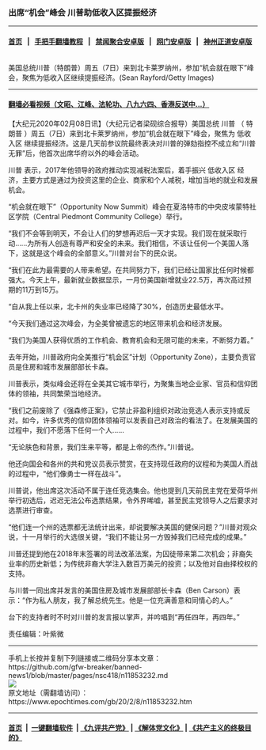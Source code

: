 ### 出席“机会”峰会 川普助低收入区提振经济
------------------------

#### [首页](https://github.com/gfw-breaker/banned-news1/blob/master/README.md) &nbsp;&nbsp;|&nbsp;&nbsp; [手把手翻墙教程](https://github.com/gfw-breaker/guides/wiki) &nbsp;&nbsp;|&nbsp;&nbsp; [禁闻聚合安卓版](https://github.com/gfw-breaker/bn-android) &nbsp;&nbsp;|&nbsp;&nbsp; [网门安卓版](https://github.com/oGate2/oGate) &nbsp;&nbsp;|&nbsp;&nbsp; [神州正道安卓版](https://github.com/SzzdOgate/update) 



<div><img alt="" class="aligncenter wp-post-image" src="https://i.epochtimes.com/assets/uploads/2020/02/GettyImages-1199260729-600x400.jpg"/>
<div class="red16 caption">
 <p>
  美国总统川普（特朗普）周五（7日）来到北卡莱罗纳州，参加“机会就在眼下”峰会，聚焦为低收入区继续提振经济。(Sean Rayford/Getty Images)
 </p>
</div>
</div><hr/>

#### [翻墙必看视频（文昭、江峰、法轮功、八九六四、香港反送中...）](http://167.172.214.107/home.html)

<div><p>
 【大纪元2020年02月08日讯】（大纪元记者梁砚综合报导）美国总统
 <ok href="https://www.epochtimes.com/gb/tag/%E5%B7%9D%E6%99%AE.html">
  川普
 </ok>
 （
 <ok href="https://www.epochtimes.com/gb/tag/%E7%89%B9%E6%9C%97%E6%99%AE.html">
  特朗普
 </ok>
 ）周五（7日）来到北卡莱罗纳州，参加“机会就在眼下”峰会，聚焦为
 <ok href="https://www.epochtimes.com/gb/tag/%E4%BD%8E%E6%94%B6%E5%85%A5%E5%8C%BA.html">
  低收入区
 </ok>
 继续提振经济。这是几天前参议院最终表决对川普的弹劾指控不成立和“川普无罪”后，他首次出席华府以外的峰会活动。
</p>
<p>
 <ok href="https://www.epochtimes.com/gb/tag/%E5%B7%9D%E6%99%AE.html">
  川普
 </ok>
 表示，2017年他领导的政府推动实现减税法案后，着手振兴
 <ok href="https://www.epochtimes.com/gb/tag/%E4%BD%8E%E6%94%B6%E5%85%A5%E5%8C%BA.html">
  低收入区
 </ok>
 经济，主要方式是通过为投资这里的企业、商家和个人减税，增加当地的就业和发展机会。
</p>
<p>
 “机会就在眼下”（Opportunity Now Summit）峰会在夏洛特市的中央皮埃蒙特社区学院（Central Piedmont Community College）举行。
</p>
<p>
 “我们不会等到明天，不会让人们的梦想再迟后一天才实现。我们现在就采取行动……为所有人创造有尊严和安全的未来。我们相信，不该让任何一个美国人落下，这就是这个峰会的全部意义。”川普对台下的民众说。
</p>
<p>
 “我们在此为最需要的人带来希望。在共同努力下，我们已经让国家比任何时候都强大。今天上午，最新就业数据显示，一月份美国新增就业22.5万，再次高过预期的11万到15万。
</p>
<p>
 “自从我上任以来，北卡州的失业率已经降了30%，创造历史最低水平。
</p>
<p>
 “今天我们通过这次峰会，为全美曾被遗忘的地区带来机会和经济发展。
</p>
<p>
 “我们为美国人获得优质的工作机会、教育机会和无限可能的未来，不断努力着。”
</p>
<p>
 去年开始，川普政府向全美推行“机会区”计划（Opportunity Zone），主要负责官员是住房和城市发展部部长卡森。
</p>
<p>
 川普表示，类似峰会还将在全美其它城市举行，为聚集当地企业家、官员和信仰团体的领袖，共同繁荣当地经济。
</p>
<p>
 “我们之前废除了《强森修正案》，它禁止非盈利组织对政治竞选人表示支持或反对。如今，许多优秀的信仰团体领袖可以发表自己对政治的看法了。在发展美国的过程中，我们不愿落下任何一个人……
</p>
<p>
 “无论肤色和背景，我们生来平等，都是上帝的杰作。”川普说。
</p>
<p>
 他还向国会和各州的共和党议员表示赞赏，在支持现任政府的议程和为美国人而战的过程中，“他们像勇士一样在战斗”。
</p>
<p>
 川普说，他出席这次活动不属于连任竞选集会。他也提到几天前民主党在爱荷华州举行初选后，迟迟无法公布选票结果，令外界唏嘘，甚至民主党领导人之后要求对选票进行审查。
</p>
<p>
 “他们连一个州的选票都无法统计出来，却说要解决美国的健保问题？”川普对观众说，十一月举行的大选很关键，“我们不能让另一方毁掉我们已经完成的成果。”
</p>
<p>
 川普还提到他在2018年末签署的司法改革法案，为囚徒带来第二次机会；非裔失业率的历史新低；为传统非裔大学注入数百万美元的投资；以及他对自由择校权的支持。
</p>
<p>
 与川普一同出席并发言的美国住房及城市发展部部长卡森（Ben Carson）表示：“作为私人朋友，我了解总统先生。他是一位充满善意和同情心的人。”
</p>
<p>
 台下的支持者时不时对川普的发言报以掌声，并吟唱到“再任四年，再四年。”
</p>
<p>
 责任编辑：叶紫微
</p>
</div>
<hr/>
手机上长按并复制下列链接或二维码分享本文章：<br/>
https://github.com/gfw-breaker/banned-news1/blob/master/pages/nsc418/n11853232.md <br/>
<a href='https://github.com/gfw-breaker/banned-news1/blob/master/pages/nsc418/n11853232.md'><img src='https://github.com/gfw-breaker/banned-news1/blob/master/pages/nsc418/n11853232.md.png'/></a> <br/>
原文地址（需翻墙访问）：https://www.epochtimes.com/gb/20/2/8/n11853232.htm


------------------------
#### [首页](https://github.com/gfw-breaker/banned-news1/blob/master/README.md) &nbsp;|&nbsp; [一键翻墙软件](https://github.com/gfw-breaker/nogfw/blob/master/README.md) &nbsp;| [《九评共产党》](https://github.com/gfw-breaker/9ping.md/blob/master/README.md#九评之一评共产党是什么) | [《解体党文化》](https://github.com/gfw-breaker/jtdwh.md/blob/master/README.md) | [《共产主义的终极目的》](https://github.com/gfw-breaker/gczydzjmd.md/blob/master/README.md)


<img src='http://gfw-breaker.win/banned-news/pages/nsc418/n11853232.md' width='0px' height='0px'/>